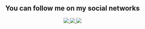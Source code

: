 <h2 align="center">You can follow me on my social networks</h2>

<div align="center">
    <a href="https://www.instagram.com/wzoreck.mp3/">
        <img src="https://img.shields.io/badge/Instagram-E4405F?style=for-the-badge&logo=instagram&logoColor=white">
    </a>
    <a href="https://www.linkedin.com/in/daniel-wzoreck-206384197">
        <img src="https://img.shields.io/badge/LinkedIn-0077B5?style=for-the-badge&logo=linkedin&logoColor=white">
    </a>
    <a href="https://open.spotify.com/user/2pyngrq6cqd6tjcgn2210p5ud?si=489beba1d59d408d">
        <img src="https://img.shields.io/badge/Spotify-1ED760?&style=for-the-badge&logo=spotify&logoColor=white">
    </a>
</div>
